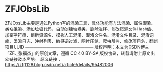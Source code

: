 # ZFJObsLib
ZFJObsLib主要是通过Python写的混淆工具，具体功能有方法混淆、属性混淆、类名混淆、添加垃圾代码、自动创建垃圾类、删除注释、修改资源文件Hash值、加密字符串、翻新资源名、模拟人工混淆、混淆文件名、混淆文件目录、混淆词库、混淆日志、映射列表、敏感词过滤、图片压缩、爬虫服务、修改项目名、翻新项目UUID ———————————————— 版权声明：本文为CSDN博主「ZFJ_张福杰」的原创文章，遵循 CC 4.0 BY-SA 版权协议，转载请附上原文出处链接及本声明。 原文链接：https://zfj1128.blog.csdn.net/article/details/95482006
